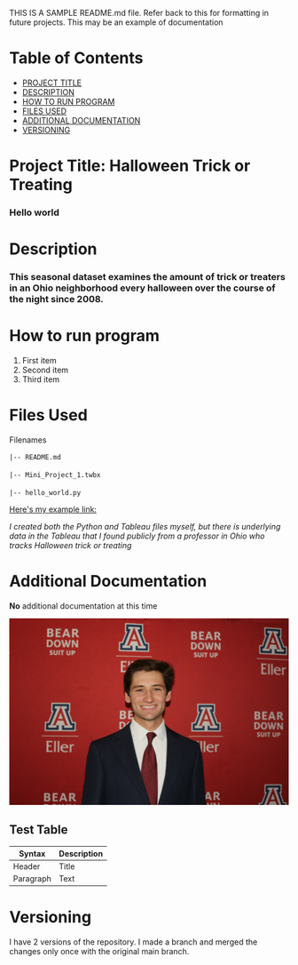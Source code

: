THIS IS A SAMPLE README.md file. Refer back to this for formatting in future projects. This may be an example of documentation

# Table of Contents
- [PROJECT TITLE](#Project-Title)
- [DESCRIPTION](#Description)
- [HOW TO RUN PROGRAM](#How-to-run-program)
- [FILES USED](#files-used)
- [ADDITIONAL DOCUMENTATION](#additional-documentation)
- [VERSIONING](#versioning)


# Project Title: Halloween Trick or Treating
### Hello world 

# Description
### This seasonal dataset examines the amount of trick or treaters in an Ohio neighborhood every halloween over the course of the night since 2008. 

# How to run program
1. First item
2. Second item
3. Third item


# Files Used

Filenames

    |-- README.md
    
    |-- Mini_Project_1.twbx 
    
    |-- hello_world.py

[Here's my example link:](https://sam-swift.square.site/)

*I created both the Python and Tableau files myself, but there is underlying data in the Tableau that I found publicly from a professor in Ohio who tracks Halloween trick or treating*



# Additional Documentation
**No** additional documentation at this time

![this image is in my repository folder](IMG_0816.JPG)

## Test Table

| Syntax | Description |
| ----------- | ----------- |
| Header | Title |
| Paragraph | Text |

# Versioning
I have 2 versions of the repository. I made a branch and merged the changes only once with the original main branch.

